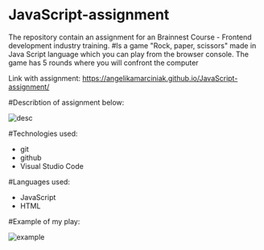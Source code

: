 # JavaScript-assignment
 The repository contain an assignment for an Brainnest Course - Frontend development industry training.
 #Is a game "Rock, paper, scissors" made in Java Script language which you can play from the browser console. The game has 5 rounds where you will confront the computer

Link with assignment: https://angelikamarciniak.github.io/JavaScript-assignment/ 

#Describtion of assignment below:

![desc](https://user-images.githubusercontent.com/104442170/179781284-8a51f826-f962-48ff-9d60-67c87bf5ecf3.png)

#Technologies used:
- git
- github
- Visual Studio Code

#Languages used:
- JavaScript
- HTML

#Example of my play:

![example](https://user-images.githubusercontent.com/104442170/179786050-ce193088-5324-4603-a8a0-d5ae957500da.png)
